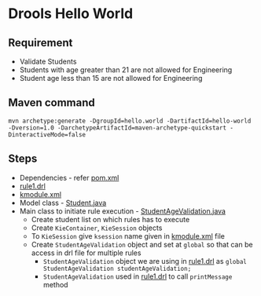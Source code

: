 # Drools Hello World

## Requirement
* Validate Students
* Students with age greater than 21 are not allowed for Engineering
* Student age less than 15 are not allowed for Engineering

## Maven command
```
mvn archetype:generate -DgroupId=hello.world -DartifactId=hello-world -Dversion=1.0 -DarchetypeArtifactId=maven-archetype-quickstart -DinteractiveMode=false
```

## Steps
* Dependencies - refer [pom.xml](pom.xml)
* [rule1.drl](src/main/resources/rules/rule1.drl)
* [kmodule.xml](src/main/resources/META-INF/kmodule.xml)
* Model class - [Student.java](src/main/java/hello/world/model/Student.java)
* Main class to initiate rule execution - [StudentAgeValidation.java](src/main/java/hello/world/StudnetAgeValidation.java)
	* Create student list on which rules has to execute
	* Create `KieContainer`, `KieSession` objects
	* To `KieSession` give `ksession` name given in [kmodule.xml](src/main/resources/META-INF/kmodule.xml) file
	* Create `StudentAgeValidation` object and set at `global` so that can be access in drl file for multiple rules
		* `StudentAgeValidation` object we are using in [rule1.drl](src/main/resources/rules/rule1.drl) as `global StudentAgeValidation studentAgeValidation;`
		* `StudentAgeValidation` used in [rule1.drl](src/main/resources/rules/rule1.drl) to call `printMessage` method